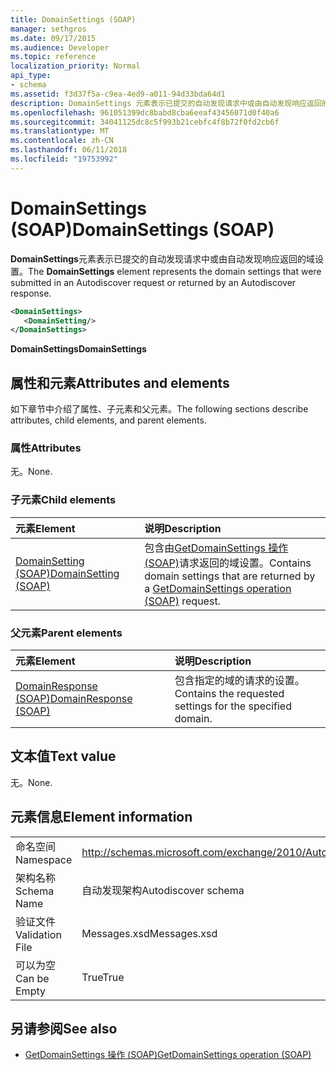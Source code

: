 ```yaml
---
title: DomainSettings (SOAP)
manager: sethgros
ms.date: 09/17/2015
ms.audience: Developer
ms.topic: reference
localization_priority: Normal
api_type:
- schema
ms.assetid: f3d37f5a-c9ea-4ed9-a011-94d33bda64d1
description: DomainSettings 元素表示已提交的自动发现请求中或由自动发现响应返回的域设置。
ms.openlocfilehash: 961051399dc8babd8cba6eeaf43456071d0f40a6
ms.sourcegitcommit: 34041125dc8c5f993b21cebfc4f8b72f0fd2cb6f
ms.translationtype: MT
ms.contentlocale: zh-CN
ms.lasthandoff: 06/11/2018
ms.locfileid: "19753992"
---
```

# <a name="domainsettings-soap"></a><span data-ttu-id="bc5d0-103">DomainSettings (SOAP)</span><span class="sxs-lookup"><span data-stu-id="bc5d0-103">DomainSettings (SOAP)</span></span>

<span data-ttu-id="bc5d0-104">**DomainSettings**元素表示已提交的自动发现请求中或由自动发现响应返回的域设置。</span><span class="sxs-lookup"><span data-stu-id="bc5d0-104">The **DomainSettings** element represents the domain settings that were submitted in an Autodiscover request or returned by an Autodiscover response.</span></span> 
  
```XML
<DomainSettings>
   <DomainSetting/>
</DomainSettings>
```

 <span data-ttu-id="bc5d0-105">**DomainSettings**</span><span class="sxs-lookup"><span data-stu-id="bc5d0-105">**DomainSettings**</span></span>
## <a name="attributes-and-elements"></a><span data-ttu-id="bc5d0-106">属性和元素</span><span class="sxs-lookup"><span data-stu-id="bc5d0-106">Attributes and elements</span></span>

<span data-ttu-id="bc5d0-107">如下章节中介绍了属性、子元素和父元素。</span><span class="sxs-lookup"><span data-stu-id="bc5d0-107">The following sections describe attributes, child elements, and parent elements.</span></span>
  
### <a name="attributes"></a><span data-ttu-id="bc5d0-108">属性</span><span class="sxs-lookup"><span data-stu-id="bc5d0-108">Attributes</span></span>

<span data-ttu-id="bc5d0-109">无。</span><span class="sxs-lookup"><span data-stu-id="bc5d0-109">None.</span></span>
  
### <a name="child-elements"></a><span data-ttu-id="bc5d0-110">子元素</span><span class="sxs-lookup"><span data-stu-id="bc5d0-110">Child elements</span></span>

|<span data-ttu-id="bc5d0-111">**元素**</span><span class="sxs-lookup"><span data-stu-id="bc5d0-111">**Element**</span></span>|<span data-ttu-id="bc5d0-112">**说明**</span><span class="sxs-lookup"><span data-stu-id="bc5d0-112">**Description**</span></span>|
|:-----|:-----|
|[<span data-ttu-id="bc5d0-113">DomainSetting (SOAP)</span><span class="sxs-lookup"><span data-stu-id="bc5d0-113">DomainSetting (SOAP)</span></span>](domainsetting-soap.md) <br/> |<span data-ttu-id="bc5d0-114">包含由[GetDomainSettings 操作 (SOAP)](getdomainsettings-operation-soap.md)请求返回的域设置。</span><span class="sxs-lookup"><span data-stu-id="bc5d0-114">Contains domain settings that are returned by a [GetDomainSettings operation (SOAP)](getdomainsettings-operation-soap.md) request.</span></span>  <br/> |
   
### <a name="parent-elements"></a><span data-ttu-id="bc5d0-115">父元素</span><span class="sxs-lookup"><span data-stu-id="bc5d0-115">Parent elements</span></span>

|<span data-ttu-id="bc5d0-116">**元素**</span><span class="sxs-lookup"><span data-stu-id="bc5d0-116">**Element**</span></span>|<span data-ttu-id="bc5d0-117">**说明**</span><span class="sxs-lookup"><span data-stu-id="bc5d0-117">**Description**</span></span>|
|:-----|:-----|
|[<span data-ttu-id="bc5d0-118">DomainResponse (SOAP)</span><span class="sxs-lookup"><span data-stu-id="bc5d0-118">DomainResponse (SOAP)</span></span>](domainresponse-soap.md) <br/> |<span data-ttu-id="bc5d0-119">包含指定的域的请求的设置。</span><span class="sxs-lookup"><span data-stu-id="bc5d0-119">Contains the requested settings for the specified domain.</span></span>  <br/> |
   
## <a name="text-value"></a><span data-ttu-id="bc5d0-120">文本值</span><span class="sxs-lookup"><span data-stu-id="bc5d0-120">Text value</span></span>

<span data-ttu-id="bc5d0-121">无。</span><span class="sxs-lookup"><span data-stu-id="bc5d0-121">None.</span></span>
  
## <a name="element-information"></a><span data-ttu-id="bc5d0-122">元素信息</span><span class="sxs-lookup"><span data-stu-id="bc5d0-122">Element information</span></span>

|||
|:-----|:-----|
|<span data-ttu-id="bc5d0-123">命名空间</span><span class="sxs-lookup"><span data-stu-id="bc5d0-123">Namespace</span></span>  <br/> |http://schemas.microsoft.com/exchange/2010/Autodiscover  <br/> |
|<span data-ttu-id="bc5d0-124">架构名称</span><span class="sxs-lookup"><span data-stu-id="bc5d0-124">Schema Name</span></span>  <br/> |<span data-ttu-id="bc5d0-125">自动发现架构</span><span class="sxs-lookup"><span data-stu-id="bc5d0-125">Autodiscover schema</span></span>  <br/> |
|<span data-ttu-id="bc5d0-126">验证文件</span><span class="sxs-lookup"><span data-stu-id="bc5d0-126">Validation File</span></span>  <br/> |<span data-ttu-id="bc5d0-127">Messages.xsd</span><span class="sxs-lookup"><span data-stu-id="bc5d0-127">Messages.xsd</span></span>  <br/> |
|<span data-ttu-id="bc5d0-128">可以为空</span><span class="sxs-lookup"><span data-stu-id="bc5d0-128">Can be Empty</span></span>  <br/> |<span data-ttu-id="bc5d0-129">True</span><span class="sxs-lookup"><span data-stu-id="bc5d0-129">True</span></span>  <br/> |
   
## <a name="see-also"></a><span data-ttu-id="bc5d0-130">另请参阅</span><span class="sxs-lookup"><span data-stu-id="bc5d0-130">See also</span></span>

- [<span data-ttu-id="bc5d0-131">GetDomainSettings 操作 (SOAP)</span><span class="sxs-lookup"><span data-stu-id="bc5d0-131">GetDomainSettings operation (SOAP)</span></span>](getdomainsettings-operation-soap.md)

